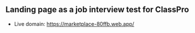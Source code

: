 ## Landing page as a job interview test for ClassPro

- Live domain: https://marketplace-80ffb.web.app/
